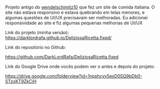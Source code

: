 Projeto antigo do [wendelschimitz10](https://github.com/wendelschimitz10) que fez um site de comida italiana. O site não estava responsivo e estava quebrando em telas menores, e algumas questões de UI/UX precisavam ser melhoradas. Eu adicionei responsividade ao site e fiz algumas pequenas melhorias de UI/UX

Link do projeto (minha versão):
 https://darklordrafa.github.io/DeliziosaRicetta.fixed/

Link do repositório no Github:

https://github.com/DarkLordRafa/DeliziosaRicetta.fixed

Link do Google Drive onde vocês podem ver o antes e depois do projeto:

https://drive.google.com/folderview?id=1npshcyv5exD0SQ9bDb0-STzxKT9ZkCiH

